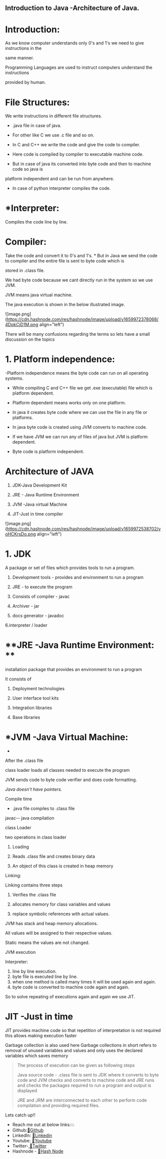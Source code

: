 ## Introduction to Java -Architecture of Java.

# Introduction:

As we know computer understands only 0's and 1's we need to give instructions in the 

same manner. 

Programming Languages are used to instruct computers understand the instructions 

provided by human.

# File Structures:

We write instructions in different file structures.

- .java file in case of java.

- For other like C we use .c file and so on.

- In C and C++ we write the code and give the code to compiler.

- Here code is compiled by compiler to executable machine code.

- But in case of java its converted into byte code and then to machine code so java is 

platform independent and can be run from anywhere.

- In case of python interpreter compiles the code.

# *Interpreter:  

Compiles the code line by line.

# Compiler: 

 Take the code and convert it to 0's and 1's.
*
But in Java we send the code to compiler and the entire file is sent to byte code which is 

stored in .class file.

We had byte code because we cant directly run in the system so we use JVM.

JVM means java virtual machine.

The java execution is shown in the below illustrated image. 


![image.png](https://cdn.hashnode.com/res/hashnode/image/upload/v1659972378068/4DpkCjD1M.png align="left")



There will be many confusions regarding the terms so lets have a small discussion on the topics

# 1. Platform independence:

-Platform independence means the byte code can run on all operating systems.

- While compiling C and C++ file we get .exe (executable)  file which is platform dependent.

- Platform dependent means works only on one platform.

- In java it creates byte code where we can use the file in any file or platforms.

- In java byte code is created using JVM converts to machine code.

- If we have JVM we can run any of files of java but JVM is platform dependent.

- Byte code is platform independent.


# **Architecture of JAVA**

1. JDK-Java Development Kit

2. JRE - Java Runtime Environment

3. JVM -Java virtual Machine

4. JIT-Just in time compiler


![image.png](https://cdn.hashnode.com/res/hashnode/image/upload/v1659972538702/voHCKrsDo.png align="left")

# 1.  JDK

A package or set of files which provides tools to run a program.

1.  Development tools - provides and environment to run a program

2.   JRE - to execute the program

3.  Consists of compiler - javac

4. Archiver - jar

5. docs generator - javadoc

6.interpreter / loader


# **JRE -Java Runtime Environment: **

installation package that provides an environment to run a program

It consists of 

1. Deployment technologies

2. User interface tool kits

3. Integration libraries

4. Base libraries

# *JVM -Java Virtual Machine: 
*
After the .class file 

class loader loads all classes needed to execute the program

JVM sends code to byte code verifier  and does code formatting.


*Java doesn't have pointers.*


Compile time

- .java file compiles to .class file

javac-- java compilation

class Loader

two operations in class loader

1. Loading

 1. Reads .class file and creates binary data

2. An object of this class is created in heap memory

Linking:

Linking contains three steps

1. Verifies the .class file

2. allocates memory for class variables and values

3. replace symbolic references with actual values.

JVM has stack and heap memory allocations.

All values will be assigned to their respective values.

Static means the values are not changed.

JVM execution

Interpreter:

1. line by line execution.
2. byte file is executed line by line.
3. when one method is called many times it will be used again and again.
4. byte code is converted to machine code again and again.

So to solve repeating of executions again and again
we use JIT.

# JIT -Just in time

JIT provides machine code so that repetition of interpretation is not required
this allows making execution faster

Garbage collection is also used here 
Garbage collections in short refers to removal of unused variables and values and only uses the declared variables which saves memory

> The process of execution can be given as following steps
> 
> Java source code - .class file is sent to JDK where it converts to byte code and JVM checks and converts to machine code and JRE runs and checks the packages required to run a program and output is displayed
> 
> 
> JRE  and JRM are interconnected to each other to perform code compilation and providing required files.

Lets catch up!!
- Reach me out at below links:💥
- Github:<a href="https://github.com/lavanyayangala" >🙋Github</a>
- LinkedIn: <a href ="https://www.linkedin.com/in/lavanya-yangala/">👸Linkedin</a>
- Youtube: <a href="https://www.youtube.com/channel/UCq0XOjnIdC1cZyIaW7BZKeQ">💬Youtube</a>
- Twitter-<a href ="https://twitter.com/Lavanya45752554"> 💬Twitter</a>
- Hashnode - <a href ="https://lavanyayangala.hashnode.dev/"> 💬Hash Node</a>





